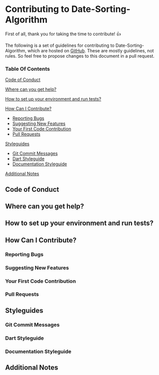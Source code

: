 # Contributing to Date-Sorting-Algorithm

First of all, thank you for taking the time to contribute! :+1:

The following is a set of guidelines for contributing to Date-Sorting-Algorithm, which are hosted on [GitHub](https://github.com/marcelhans/date_sorting_algorithm). These are mostly guidelines, not rules. So feel free to propose changes to this document in a pull request.

### Table Of Contents

[Code of Conduct](#code-of-conduct)

[Where can you get help?](#where-can-you-get-help)

[How to set up your environment and run tests?](#how-to-set-up-your-environment-and-run-tests)

[How Can I Contribute?](#how-can-i-contribute)
  * [Reporting Bugs](#reporting-bugs)
  * [Suggesting New Features](#suggesting-new-features)
  * [Your First Code Contribution](#your-first-code-contribution)
  * [Pull Requests](#pull-requests)

[Styleguides](#styleguides)
  * [Git Commit Messages](#git-commit-messages)
  * [Dart Styleguide](#dart-styleguide)
  * [Documentation Styleguide](#documentation-styleguide)

[Additional Notes](#additional-notes)

## Code of Conduct

## Where can you get help?

## How to set up your environment and run tests?

## How Can I Contribute?

### Reporting Bugs

### Suggesting New Features

### Your First Code Contribution

### Pull Requests

## Styleguides

### Git Commit Messages

### Dart Styleguide

### Documentation Styleguide

## Additional Notes
